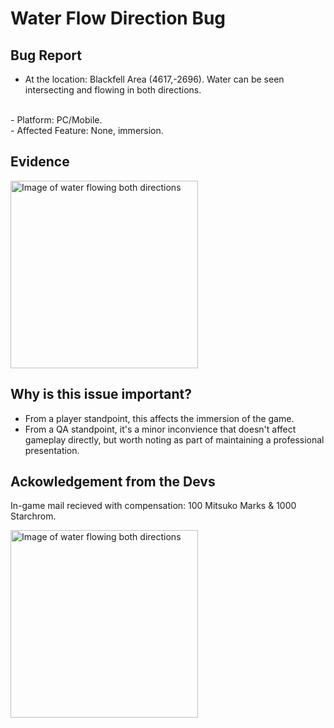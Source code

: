# Water Flow Direction Bug

## Bug Report

- At the location: Blackfell Area (4617,-2696). Water can be seen intersecting and flowing in both directions.

<br />
- Platform: PC/Mobile. <br />
- Affected Feature: None, immersion.

## Evidence
<img src="INSERT MEDIA" alt="Image of water flowing both directions" width="300">

## Why is this issue important?
- From a player standpoint, this affects the immersion of the game.
- From a QA standpoint, it's a minor inconvience that doesn't affect gameplay directly, but worth noting as part of maintaining a professional presentation.

## Ackowledgement from the Devs
In-game mail recieved with compensation: 100 Mitsuko Marks & 1000 Starchrom.

<img src="INSERT MEDIA" alt="Image of water flowing both directions" width="300">